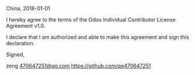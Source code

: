 China, 2018-01-01

I hereby agree to the terms of the Odoo Individual Contributor License
Agreement v1.0.

I declare that I am authorized and able to make this agreement and sign this
declaration.

Signed,

zeng 470647251@qq.com https://github.com/qq470647251
